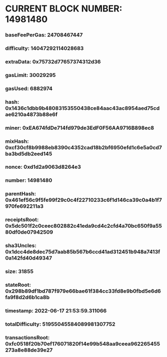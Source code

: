 # CURRENT BLOCK NUMBER: 14981480

### baseFeePerGas: 24708467447
### difficulty: 14047292114028683
### extraData: 0x75732d77657374312d36
### gasLimit: 30029295
### gasUsed: 6882974
### hash: 0x1436c1dbb9b48083153550438ce84aac43ac8954aed75cdae6210a4873b88e6f
### miner: 0xEA674fdDe714fd979de3EdF0F56AA9716B898ec8
### mixHash: 0xcf30cf8b9988eb8390c4352cad18b2bf6950efd1c6e5a0cd7ba3bd5db2eed145
### nonce: 0xd1d2a9063d8264e3
### number: 14981480
### parentHash: 0x461ef56c9f5fe99f29c0c4f22710233c6f1d146ca39c0a4b1f7970fe692211a3
### receiptsRoot: 0x5dc501f2c0ceec802882c41eda9cd4c2cfd4a70bc650f9a5580df0de07942509
### sha3Uncles: 0x1dcc4de8dec75d7aab85b567b6ccd41ad312451b948a7413f0a142fd40d49347
### size: 31855
### stateRoot: 0x298b89df1bd787f979e66bae61f384cc33fd8e9b0fbd5e6d6fa9f8d2d6b1ca8b
### timestamp: 2022-06-17 21:53:59.311066
### totalDifficulty: 51955045584089981307752
### transactionsRoot: 0xfc0518f20b70ef176071820f14e99b548aa9ceea962265455273a8e88de39e27
